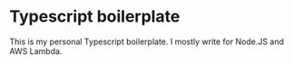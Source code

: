 # Typescript boilerplate

This is my personal Typescript boilerplate. I mostly write for Node.JS and AWS Lambda.